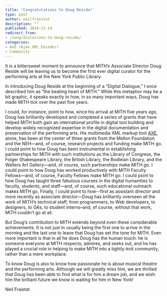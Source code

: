 ```yaml
---
title: 'Congratulations to Doug Reside!'
type: post
author: neilfraistat
description: ""
published: 2010-12-14
redirect_from: 
- /congratulations-to-doug-reside/
categories:
- AXE (Ajax XML Encoder)
- Community
---
```

It is a bittersweet moment to announce that MITH’s Associate Director Doug Reside will be leaving us to become the first ever digital curator for the performing arts at the New York Public Library.

In introducing Doug Reside at the beginning of a “Digital Dialogue,” I once described him as “the beating heart of MITH.” While this metaphor may be a bit graphic, it speaks exactly to how, in so many important ways, Doug has made MITH tick over the past five years.

I could, for instance, point to how, since his arrival at MITH five years ago, Doug has brilliantly developed and completed a series of grants that have helped MITH both gain an international profile in digital tool building and develop widely recognized expertise in the digital documentation and preservation of the performing arts. His multimedia XML markup tool [AXE](http://mith.umd.edu/research/?project=19), alone, has been at the center of three grants from the Mellon Foundation and the NEH—and, of course, research projects and funding make MITH go. I could point to how Doug has been instrumental in establishing partnerships for MITH with such institutions as the Library of Congress, the Folger Shakespeare Library, the British Library, the Bodleian Library, and the Walters Art Gallery—and, of course, such partnerships make MITH go. I could point to how Doug has worked productively with MITH Faculty Fellows—and, of course, Faculty Fellows make MITH go. I could point to how Doug has taught three fabulous courses in the digital humanities to faculty, students, and staff—and, of course, such educational outreach makes MITH go. Finally, I could point to how--first as assistant director and more recently as associate director—Doug has brilliantly overseen all the work of MITH’s technical staff, from programmers, to Web developers, to designers, to GAs, to student interns–and, of course, without that work, MITH couldn’t go at all.

But Doug’s contribution to MITH extends beyond even these considerable achievements. It is not just in usually being the first one to arrive in the morning and the last one to leave that Doug has set the tone for MITH. Even more important is that in all he does Doug has the human touch: he is someone everyone at MITH respects, admires, and seeks out, and he has played a crucial role in helping to make MITH into a tightly-knit community, rather than a mere workplace.

To know Doug is also to know how passionate he is about musical theatre and the performing arts. Although we will greatly miss him, we are thrilled that Doug has been able to find what is for him a dream job, and we wish him the brilliant future we know is waiting for him in New York!

Neil Fraistat
